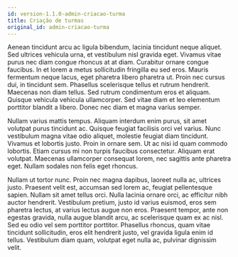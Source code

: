 ```yaml
---
id: version-1.1.0-admin-criacao-turma
title: Criação de turmas
original_id: admin-criacao-turma
---
```


Aenean tincidunt arcu ac ligula bibendum, lacinia tincidunt neque aliquet. Sed ultrices vehicula urna, et vestibulum nisl gravida eget. Vivamus vitae purus nec diam congue rhoncus at at diam. Curabitur ornare congue faucibus. In et lorem a metus sollicitudin fringilla eu sed eros. Mauris fermentum neque lacus, eget pharetra libero pharetra ut. Proin nec cursus dui, in tincidunt sem. Phasellus scelerisque tellus et rutrum hendrerit. Maecenas non diam tellus. Sed rutrum condimentum eros et aliquam. Quisque vehicula vehicula ullamcorper. Sed vitae diam et leo elementum porttitor blandit a libero. Donec nec diam et magna varius semper.

Nullam varius mattis tempus. Aliquam interdum enim purus, sit amet volutpat purus tincidunt ac. Quisque feugiat facilisis orci vel varius. Nunc vestibulum magna vitae odio aliquet, molestie feugiat diam tincidunt. Vivamus et lobortis justo. Proin in ornare sem. Ut ac nisi id quam commodo lobortis. Etiam cursus mi non turpis faucibus consectetur. Aliquam erat volutpat. Maecenas ullamcorper consequat lorem, nec sagittis ante pharetra eget. Nullam sodales non felis eget rhoncus.

Nullam ut tortor nunc. Proin nec magna dapibus, laoreet nulla ac, ultrices justo. Praesent velit est, accumsan sed lorem ac, feugiat pellentesque sapien. Nullam sit amet tellus orci. Nulla lacinia ornare orci, ac efficitur nibh auctor hendrerit. Vestibulum pretium, justo id varius euismod, eros sem pharetra lectus, at varius lectus augue non eros. Praesent tempor, ante non egestas gravida, nulla augue blandit arcu, ac scelerisque quam ex ac nisl. Sed eu odio vel sem porttitor porttitor. Phasellus rhoncus, quam vitae tincidunt sollicitudin, eros elit hendrerit justo, vel gravida ligula enim id tellus. Vestibulum diam quam, volutpat eget nulla ac, pulvinar dignissim velit.